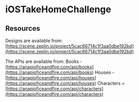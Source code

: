 # iOSTakeHomeChallenge


## Resources

Designs are available from: [https://scene.zeplin.io/project/5cac66714c1f3aa0dbe192bd](https://scene.zeplin.io/project/5cac66714c1f3aa0dbe192bd)

The APIs are available from:
Books - [https://anapioficeandfire.com/api/books](https://anapioficeandfire.com/api/books)
Houses - [https://anapioficeandfire.com/api/houses](https://anapioficeandfire.com/api/houses)
Characters = [https://anapioficeandfire.com/api/characters](https://anapioficeandfire.com/api/characters)



